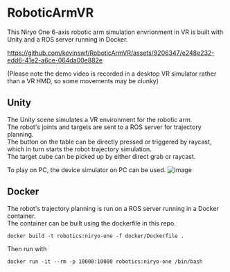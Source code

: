 # RoboticArmVR
This Niryo One 6-axis robotic arm simulation envrionment in VR is built with Unity and a ROS server running in Docker.  

https://github.com/kevinswf/RoboticArmVR/assets/9206347/e248e232-edd6-41e2-a6ce-064da00e882e


(Please note the demo video is recorded in a desktop VR simulator rather than a VR HMD, so some movements may be clunky)

## Unity
The Unity scene simulates a VR environment for the robotic arm.  
The robot's joints and targets are sent to a ROS server for trajectory planning.  
The button on the table can be directly pressed or triggered by raycast, which in turn starts the robot trajectory simulation.  
The target cube can be picked up by either direct grab or raycast.  

To play on PC, the device simulator on PC can be used.
![image](https://github.com/kevinswf/RoboticArmVR/assets/9206347/85a11a33-1495-4494-b4c0-33244c539731)


## Docker
The robot's trajectory planning is run on a ROS server running in a Docker container.  
The container can be built using the dockerfile in this repo.  
```
docker build -t robotics:niryo-one -f docker/Dockerfile .  
```
Then run with
```
docker run -it --rm -p 10000:10000 robotics:niryo-one /bin/bash
```
